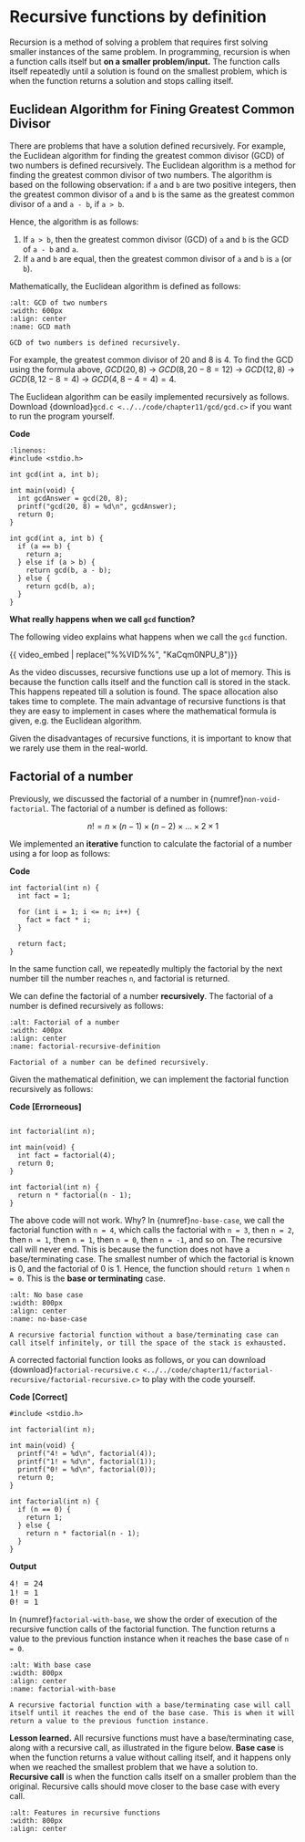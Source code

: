 # Recursive functions by definition

Recursion is a method of solving a problem that requires first solving smaller instances of the same problem. In programming, recursion is when a function calls itself but **on a smaller problem/input.**  The function calls itself repeatedly until a solution is found on the smallest problem, which is when the function returns a solution and stops calling itself.


## Euclidean Algorithm for Fining Greatest Common Divisor

There are problems that have a solution defined recursively. For example, the Euclidean algorithm for finding the greatest common divisor (GCD) of two numbers is defined recursively. The Euclidean algorithm is a method for finding the greatest common divisor of two numbers. The algorithm is based on the following observation: if `a` and `b` are two positive integers, then the greatest common divisor of `a` and `b` is the same as the greatest common divisor of `a` and `a - b`, if `a > b`. 

Hence, the algorithm is as follows:

1. If `a > b`, then the greatest common divisor (GCD) of `a` and `b` is the GCD of `a - b` and `a`.
2. If `a` and `b` are equal, then the greatest common divisor of `a` and `b` is `a` (or `b`).

Mathematically, the Euclidean algorithm is defined as follows:

```{figure} ./images/gcd-math.png
:alt: GCD of two numbers
:width: 600px
:align: center
:name: GCD math

GCD of two numbers is defined recursively.
```

For example, the greatest common divisor of 20 and 8 is 4. To find the GCD using the formula above, $GCD(20, 8)$ $\rightarrow$ $GCD(8, 20 - 8 = 12)$ $\rightarrow$ $GCD(12, 8)$ $\rightarrow$ $GCD(8, 12 - 8 = 4)$ $\rightarrow$ $GCD(4, 8 - 4 = 4) = 4$. 

The Euclidean algorithm can be easily implemented recursively as follows. Download {download}`gcd.c <../../code/chapter11/gcd/gcd.c>` if you want to run the program yourself. 

**Code**
```{code-block} c
:linenos:
#include <stdio.h>

int gcd(int a, int b);

int main(void) {
  int gcdAnswer = gcd(20, 8);
  printf("gcd(20, 8) = %d\n", gcdAnswer);
  return 0;
}

int gcd(int a, int b) {
  if (a == b) {
    return a;
  } else if (a > b) {
    return gcd(b, a - b);
  } else {
    return gcd(b, a);
  }
}
```

**What really happens when we call `gcd` function?** 

The following video explains what happens when we call the `gcd` function.

{{ video_embed | replace("%%VID%%", "KaCqm0NPU_8")}}

As the video discusses, recursive functions use up a lot of memory. This is because the function calls itself and the function call is stored in the stack. This happens repeated till a solution is found. The space allocation also takes time to complete. The main advantage of recursive functions is that they are easy to implement in cases where the mathematical formula is given, e.g. the Euclidean algorithm.

Given the disadvantages of recursive functions, it is important to know that we rarely use them in the real-world. 

## Factorial of a number

Previously, we discussed the factorial of a number in {numref}`non-void-factorial`. The factorial of a number is defined as follows:

$$n! = n \times (n - 1) \times (n - 2) \times \dots \times 2 \times 1$$

We implemented an **iterative** function to calculate the factorial of a number using a for loop as follows:

**Code**
```{code-block} c
int factorial(int n) {
  int fact = 1;

  for (int i = 1; i <= n; i++) {
    fact = fact * i;
  }

  return fact;
}
```

In the same function call, we repeatedly multiply the factorial by the next number till the number reaches `n`, and factorial is returned. 

We can define the factorial of a number **recursively**. The factorial of a number is defined recursively as follows:

```{figure} ./images/factorial-recursive-definition.png
:alt: Factorial of a number
:width: 400px
:align: center
:name: factorial-recursive-definition

Factorial of a number can be defined recursively.
```

Given the mathematical definition, we can implement the factorial function recursively as follows:

**Code [Errorneous]**
```{code-block} c

int factorial(int n);

int main(void) {
  int fact = factorial(4);
  return 0;
}

int factorial(int n) {
  return n * factorial(n - 1);
}
```

The above code will not work. Why? In {numref}`no-base-case`, we call the factorial function with `n = 4`, which calls the factorial with `n = 3`, then `n = 2`, then `n = 1`, then `n = 1`, then `n = 0`, then `n = -1`, and so on. The recursive call will never end. This is because the function does not have a base/terminating case. The smallest number of which the factorial is known is 0, and the factorial of 0 is 1. Hence, the function should `return 1` when `n = 0`. This is the **base or terminating** case. 


```{figure} ./images/no-base-case.png
:alt: No base case
:width: 800px
:align: center
:name: no-base-case

A recursive factorial function without a base/terminating case can call itself infinitely, or till the space of the stack is exhausted.
```

A corrected factorial function looks as follows, or you can download {download}`factorial-recursive.c <../../code/chapter11/factorial-recursive/factorial-recursive.c>` to play with the code yourself.

**Code [Correct]**
```{code-block} c
#include <stdio.h>

int factorial(int n);

int main(void) {
  printf("4! = %d\n", factorial(4));
  printf("1! = %d\n", factorial(1));
  printf("0! = %d\n", factorial(0));
  return 0;
}

int factorial(int n) {
  if (n == 0) {
    return 1;
  } else {
    return n * factorial(n - 1);
  }
}
```

**Output**
<pre>
4! = 24
1! = 1
0! = 1
</pre>

In {numref}`factorial-with-base`, we show the order of execution of the recursive function calls of the factorial function. The function returns a value to the previous function instance when it reaches the base case of `n = 0`.

```{figure} ./images/factorial-with-base.png
:alt: With base case
:width: 800px
:align: center
:name: factorial-with-base

A recursive factorial function with a base/terminating case will call itself until it reaches the end of the base case. This is when it will return a value to the previous function instance.
```

**Lesson learned.** All recursive functions must have a base/terminating case, along with a recursive call, as illustrated in the figure below. **Base case** is when the function returns a value without calling itself, and it happens only when we reached the smallest problem that we have a solution to. **Recursive call** is when the function calls itself on a smaller problem than the original. Recursive calls should move closer to the base case with every call. 


```{figure} ./images/features-in-recursive-func.png
:alt: Features in recursive functions
:width: 800px
:align: center
```


